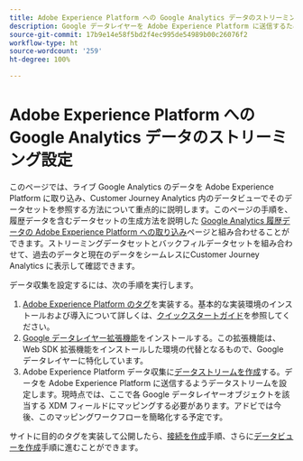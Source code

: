 ```yaml
---
title: Adobe Experience Platform への Google Analytics データのストリーミング設定
description: Google データレイヤーを Adobe Experience Platform に送信するための実装の設定方法について説明します
source-git-commit: 17b9e14e58f5bd2f4ec995de54989b00c26076f2
workflow-type: ht
source-wordcount: '259'
ht-degree: 100%

---
```


# Adobe Experience Platform への Google Analytics データのストリーミング設定

このページでは、ライブ Google Analytics のデータを Adobe Experience Platform に取り込み、Customer Journey Analytics 内のデータビューでそのデータセットを参照する方法について重点的に説明します。このページの手順を、履歴データを含むデータセットの生成方法を説明した [Google Analytics 履歴データの Adobe Experience Platform への取り込み](backfill.md)ページと組み合わせることができます。ストリーミングデータセットとバックフィルデータセットを組み合わせて、過去のデータと現在のデータをシームレスにCustomer Journey Analytics に表示して確認できます。

データ収集を設定するには、次の手順を実行します。

1. [Adobe Experience Platform のタグ](https://experienceleague.adobe.com/docs/experience-platform/tags/home.html?lang=ja)を実装する。基本的な実装環境のインストールおよび導入について詳しくは、[クイックスタートガイド](https://experienceleague.adobe.com/docs/experience-platform/tags/get-started/quick-start.html?lang=ja)を参照してください。
1. [Google データレイヤー拡張機能](https://experienceleague.adobe.com/docs/experience-platform/tags/extensions/adobe/google-data-layer/overview.html?lang=ja)をインストールする。この拡張機能は、Web SDK 拡張機能をインストールした環境の代替となるもので、Google データレイヤーに特化しています。
1. Adobe Experience Platform データ収集に[データストリームを作成](https://experienceleague.adobe.com/docs/experience-platform/edge/datastreams/overview.html?lang=ja)する。データを Adobe Experience Platform に送信するようデータストリームを設定します。現時点では、ここで各 Google データレイヤーオブジェクトを該当する XDM フィールドにマッピングする必要があります。アドビでは今後、このマッピングワークフローを簡略化する予定です。

サイトに目的のタグを実装して公開したら、[接続を作成](/help/connections/create-connection.md)手順、さらに[データビューを作成](/help/data-views/create-dataview.md)手順に進むことができます。
